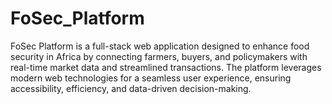 # FoSec_Platform
FoSec Platform is a full-stack web application designed to enhance food security in Africa by connecting farmers, buyers, and policymakers with real-time market data and streamlined transactions. The platform leverages modern web technologies for a seamless user experience, ensuring accessibility, efficiency, and data-driven decision-making.
